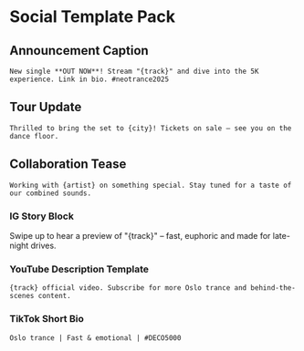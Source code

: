 # Social Template Pack

## Announcement Caption
```
New single **OUT NOW**! Stream "{track}" and dive into the 5K experience. Link in bio. #neotrance2025
```

## Tour Update
```
Thrilled to bring the set to {city}! Tickets on sale – see you on the dance floor.
```

## Collaboration Tease
```
Working with {artist} on something special. Stay tuned for a taste of our combined sounds.
```

### IG Story Block
Swipe up to hear a preview of "{track}" – fast, euphoric and made for late-night drives.

### YouTube Description Template
```
{track} official video. Subscribe for more Oslo trance and behind-the-scenes content.
```

### TikTok Short Bio
```
Oslo trance | Fast & emotional | #DECO5000
```
